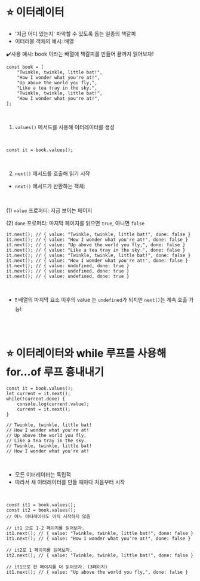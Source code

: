 ⭐ 이터레이터
============

- '지금 어디 있는지' 파악할 수 있도록 돕는 일종의 책갈피
- 이터러블 객체의 예시: 배열

✔️사용 예시: book 이라는 배열에 책갈피를 만들어 끝까지 읽어보자!
</br>

    const book = [
        "Twinkle, twinkle, little bat!",
        "How I wonder what you're at!",
        "Up above the world you fly,",
        "Like a tea tray in the sky.",
        "Twinkle, twinkle, little bat!",
        "How I wonder what you're at!",
    ];
</br>

1. `values()` 메서드를 사용해 이터레이터를 생성
</br>

    const it = book.values();
</br>

2. `next()` 메서드를 호출해 읽기 시작
- `next()` 메서드가 반환하는 객체:
</br>

(1) `value` 프로퍼티: 지금 보이는 페이지
</br>

(2) `done` 프로퍼티: 마지막 페이지를 읽으면 `true`, 아니면 `false`
</br>

    it.next(); // { value: "Twinkle, twinkle, little bat!", done: false }
    it.next(); // { value: "How I wonder what you're at!", done: false }
    it.next(); // { value: "Up above the world you fly,", done: false }
    it.next(); // { value: "Like a tea tray in the sky.", done: false }
    it.next(); // { value: "Twinkle, twinkle, little bat!", done: false }
    it.next(); // { value: "How I wonder what you're at!", done: false }
    it.next(); // { value: undefined, done: true }
    it.next(); // { value: undefined, done: true }
    it.next(); // { value: undefined, done: true }
</br>

- ❗ 배열의 마지막 요소 이후의 value 는 `undefined`가 되지만 `next()`는 계속 호출 가능!

</br>
</br>

⭐ 이터레이터와 while 루프를 사용해 for...of 루프 흉내내기
============

    const it = book.values();
    let current = it.next();
    while(!current.done) {
        console.log(current.value);
        current = it.next();
    }
    
    // Twinkle, twinkle, little bat!
    // How I wonder what you're at!
    // Up above the world you fly,
    // Like a tea tray in the sky.
    // Twinkle, twinkle, little bat!
    // How I wonder what you're at!

</br>

- 모든 이터레이터는 독립적
- 따라서 새 이터레이터를 만들 때마다 처음부터 시작

</br>

    const it1 = book.values();
    const it2 = book.values();
    // 어느 이터레이터도 아직 시작하지 않음
    
    // it1 으로 1-2 페이지를 읽어보자.
    it1.next(); // { value: "Twinkle, twinkle, little bat!", done: false }
    it1.next(); // { value: "How I wonder what you're at!", done: false }
    
    // it2로 1 페이지를 읽어보자.
    it2.next(); // { value: "Twinkle, twinkle, little bat!", done: false }
    
    // it1으로 한 페이지를 더 읽어보자. (3페이지)
    it1.next(); // { value: "Up above the world you fly,", done: false }
